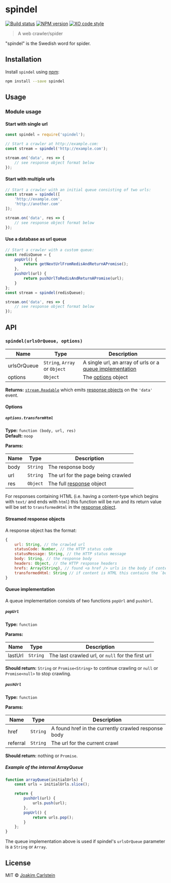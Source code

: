 # spindel

[![Build status][travis-image]][travis-url] [![NPM version][npm-image]][npm-url] [![XO code style][codestyle-image]][codestyle-url]

> A web crawler/spider

"spindel" is the Swedish word for spider.

## Installation

Install `spindel` using [npm](https://www.npmjs.com/):

```bash
npm install --save spindel
```

## Usage

### Module usage

#### Start with single url

```javascript
const spindel = require('spindel');

// Start a crawler at http://example.com:
const stream = spindel('http://example.com');

stream.on('data', res => {
	// see response object format below
});
```

#### Start with multiple urls

```javascript
// Start a crawler with an initial queue consisting of two urls:
const stream = spindel([
	'http://example.com',
	'http://another.com'
]);

stream.on('data', res => {
	// see response object format below
});
```

#### Use a database as url queue

```javascript
// Start a crawler with a custom queue:
const redisQueue = {
	popUrl() {
		return getNextUrlFromRedisAndReturnAPromise();
	},
	pushUrl(url) {
		return pushUrlToRedisAndReturnAPromise(url);
	}
};
const stream = spindel(redisQueue);

stream.on('data', res => {
	// see response object format below
});
```

## API

### `spindel(urlsOrQueue, options)`

| Name | Type | Description |
|------|------|-------------|
| urlsOrQueue | `String`, `Array` or `Object` | A single url, an array of urls or a [queue implementation](#queue-implementation) |
| options | `Object` | The [options](#options) object |

**Returns:** [`stream.Readable`](https://nodejs.org/api/stream.html#stream_class_stream_readable) which emits [response objects](#streamed-response-objects) on the `'data'` event.

#### Options

##### `options.transformHtml`

**Type:** `function (body, url, res)`  
**Default:** `noop`

**Params:**

| Name | Type | Description |
|------|------|-------------|
| body | `String` | The response body |
| url | `String` | The url for the page being crawled
| res | `Object` | The full [response](https://nodejs.org/api/http.html#http_class_http_incomingmessage) object |

For responses containing HTML (i.e. having a content-type which begins with `text/` and ends with `html`) this function will be run and its return value will be set to `transformedHtml` in the [response object](#streamed-response-objects).


#### Streamed response objects

A response object has the format:

```javascript
{
	url: String, // the crawled url
	statusCode: Number, // the HTTP status code
	statusMessage: String, // the HTTP status message
	body: String, // the response body
	headers: Object, // the HTTP response headers
	hrefs: Array(String), // found <a href /> urls in the body if content is HTML
	transformedHtml: String // if content is HTML this contains the `body` after applying the `transformHtml` option function
}
```

#### Queue implementation

A queue implementation consists of two functions `popUrl` and `pushUrl`.

##### `popUrl`

**Type:** `function`

**Params:**

| Name | Type | Description |
|------|------|-------------|
| lastUrl | `String` | The last crawled url, or `null` for the first url |

**Should return:** `String` or `Promise<String>` to continue crawling or `null` or `Promise<null>` to stop crawling.

##### `pushUrl`

**Type:** `function`

**Params:**

| Name | Type | Description |
|------|------|-------------|
| href | `String` | A found href in the currently crawled response body |
| referral | `String` | The url for the current crawl |

**Should return:** nothing or `Promise`.

##### Example of the internal ArrayQueue

```javascript
function arrayQueue(initialUrls) {
	const urls = initialUrls.slice();

	return {
		pushUrl(url) {
			urls.push(url);
		},
		popUrl() {
			return urls.pop();
		}
	};
}
```

The queue implementation above is used if spindel's `urlsOrQueue` parameter is a `String` or `Array`.

## License

MIT © [Joakim Carlstein](http://joakim.beng.se/)

[npm-url]: https://npmjs.org/package/spindel
[npm-image]: https://badge.fury.io/js/spindel.svg
[travis-url]: https://travis-ci.org/joakimbeng/spindel
[travis-image]: https://travis-ci.org/joakimbeng/spindel.svg?branch=master
[codestyle-url]: https://github.com/sindresorhus/xo
[codestyle-image]: https://img.shields.io/badge/code%20style-XO-5ed9c7.svg?style=flat
